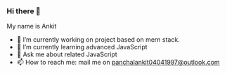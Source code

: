 ### Hi there 👋
My name is Ankit
- 🔭 I’m currently working on project based on mern stack.
- 🌱 I’m currently learning advanced JavaScript
- 💬 Ask me about related JavaScript
- 📫 How to reach me: mail me on panchalankit04041997@outlook.com

